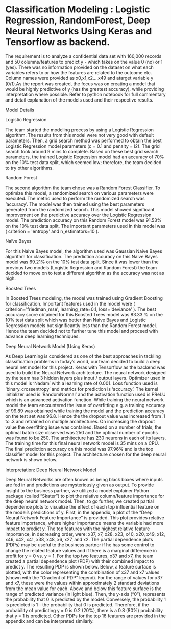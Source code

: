 # Classification Modeling : Logistic Regression, RandomForest, Deep Neural Networks Using Keras and Tensorflow as backend.

The requirement is to analyze a confidential data set with 160,000 records and 50 columns/features to predict y - which takes on the value 0 (no) or 1 (yes). There was no information provided on the dataset on what each variables refers to or how the features are related to the outcome etc. Column names were provided as x0,x1,x2....x49 and atarget variable y (0/1).As the report was created, the focus was on creating a model that would be highly predictive of y (has the greatest accuracy), while providing interpretation where possible. Refer to python notebook for full commentary and detail explanation of the models used and their respective results.


Model Details
	
Logistic Regression

The team started the modeling process by using a Logistic Regression algorithm. The results from this model were not very good with default parameters. Then, a grid search method was performed to obtain the best Logistic Regression model parameters (c = 0.1 and penalty = l2). The grid search took around 9 mins to complete. Based on these best grid search parameters, the trained Logistic Regression model had an accuracy of 70% on the 10% test data split, which seemed low; therefore, the team decided to try other algorithms.

Random Forest

The second algorithm the team chose was a Random Forest Classifier. To optimize this model, a randomized search on various parameters were executed. The metric used to perform the randomized search was ‘accuracy’. The model was then trained using the best parameters generated from the randomized search. This model showed significant improvement on the predictive accuracy over the Logistic Regression model. The prediction accuracy on this Random Forest model was 91.53% on the 10% test data split. The important parameters used in this model was ( criterion = 'entropy' and n_estimators=10 ).

Naïve Bayes

For this Naive Bayes model, the algorithm used was Gaussian Naive Bayes algorithm for classification. The prediction accuracy on this Naive Bayes model was 69.21% on the 10% test data split. Since it was lower than the previous two models (Logistic Regression and Random Forest) the team decided to move on to test a different algorithm as the accuracy was not as high.

Boosted Trees

In Boosted Trees modeling, the model was trained using Gradient Boosting for classification. Important features used in the model were ( criterion='friedman_mse',
learning_rate=0.1, loss='deviance' ). The best accuracy score obtained for this Boosted Trees model was 83.33 % on the 10% test data split which was better than Naive Bayes and Logistic Regression models but significantly less than the Random Forest model. Hence the team decided not to further tune this model and proceed with advance deep learning techniques.


Deep Neural Network Model (Using Keras)

As Deep Learning is considered as one of the best approaches in tackling classification problems in today’s world, our team decided to build a deep neural net model for this project. Keras with Tensorflow as the backend was used to build the Neural Network architecture. The neural network designed by the team has 3 hidden layers plus input / output layers.  Optimizer used in this model is ‘Nadam’ with a learning rate of 0.001. Loss function used is ‘binary_crossentropy’ and metrics for prediction is ‘accuracy’. The kernel initializer used is ‘RandomNormal’ and the activation function used is PReLU which is an advanced activation function. While training the neural network model the team encountered the issue of overfitting e.g. a training accuracy of 99.89 was obtained while training the model and the prediction accuracy on the test set was 96.8. Hence the the dropout value was increased from .1 to .3 and retrained on multiple architectures. On increasing the dropout value the overfitting issue was contained. Based on a number of trials, the optimal batch size observed was 250 and the optimal number of epochs was found to be 250. The architecture has 230 neurons in each of its layers. The training time for this final neural network model is 35 mins on a CPU. The final prediction accuracy on this model was 97.96% and is the top classifier model for this project. The architecture chosen for the deep neural network is shown below.


Interpretation: Deep Neural Network Model

Deep Neural Networks are often known as being black boxes where inputs are fed in and predictions are mysteriously given as output. To provide insight to the business partner, we utilized a model explainer Python package (called “Skater”) to plot the relative column/feature importance for the deep neural network model. Then, to go further, we created partial dependence plots to visualize the effect of each top influential feature on the model’s predictions of y. 
First, in the appendix, a plot of the “Deep Neural Network Feature Importance” is provided. This plot provides relative feature importance, where higher importance means the variable had more impact to predict y. The top features with the highest relative feature importance, in decreasing order, were: x37, x7, x28, x23, x40, x20, x49, x12, x46, x42, x41, x38, x48, x6, x27, and x2. 
The partial dependence plots (PDPs) may be useful to the business partner if he has some control to change the related feature values and if there is a marginal difference in profit for y = 0 vs. y = 1.  For the top two features, x37 and x7, the team created a partial dependence plot (PDP) with their combined impact to predict y. The resulting PDP is shown below. Below, a feature surface is plotted, with the color representing the combination of x37 and x7 values (shown with the “Gradient of PDP” legend). For the range of values for x37 and x7, these were the values within approximately 2 standard deviations from the mean value for each. Above and below this feature surface is the range of predicted variance (in light blue). Then, the y-axis (“0”), represents the probability that 0 is predicted by the model. Conversely, the probability 1 is predicted is 1 - the probability that 0 is predicted. Therefore, if the probability of predicting y = 0 is 0.2 (20%), there is a 0.8 (80%) probability that y = 1 is predicted. Other PDPs for the top 16 features are provided in the appendix and can be interpreted similarly.


